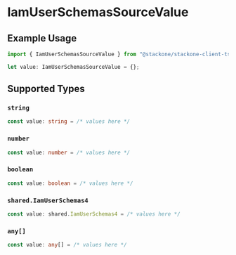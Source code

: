 # IamUserSchemasSourceValue

## Example Usage

```typescript
import { IamUserSchemasSourceValue } from "@stackone/stackone-client-ts/sdk/models/shared";

let value: IamUserSchemasSourceValue = {};
```

## Supported Types

### `string`

```typescript
const value: string = /* values here */
```

### `number`

```typescript
const value: number = /* values here */
```

### `boolean`

```typescript
const value: boolean = /* values here */
```

### `shared.IamUserSchemas4`

```typescript
const value: shared.IamUserSchemas4 = /* values here */
```

### `any[]`

```typescript
const value: any[] = /* values here */
```

